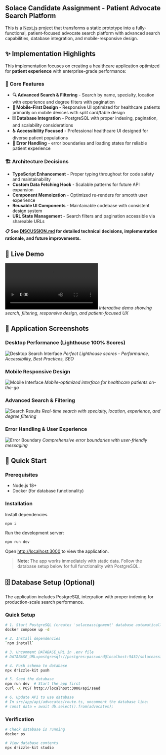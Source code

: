 ## Solace Candidate Assignment - Patient Advocate Search Platform

This is a [Next.js](https://nextjs.org/) project that transforms a static prototype into a fully-functional, patient-focused advocate search platform with advanced search capabilities, database integration, and mobile-responsive design.

## ✨ Implementation Highlights

This implementation focuses on creating a healthcare application optimized for **patient experience** with enterprise-grade performance:

### 🎯 **Core Features**
- **🔍 Advanced Search & Filtering** - Search by name, specialty, location with experience and degree filters with pagination
- **📱 Mobile-First Design** - Responsive UI optimized for healthcare patients primarily on mobile devices with split card/table design 
- **🗄️ Database Integration** - PostgreSQL with proper indexing, pagination, and scalability considerations
- **♿ Accessibility Focused** - Professional healthcare UI designed for diverse patient populations
- **🔄 Error Handling** - error boundaries and loading states for reliable patient experience

### 🏗️ **Architecture Decisions**
- **TypeScript Enhancement** - Proper typing throughout for code safety and maintainability
- **Custom Data Fetching Hook** - Scalable patterns for future API expansion
- **Component Memoization** - Optimized re-renders for smooth user experience  
- **Reusable UI Components** - Maintainable codebase with consistent design system
- **URL State Management** - Search filters and pagination accessible via shareable URLs

**📋 See [DISCUSSION.md](./DISCUSSION.md) for detailed technical decisions, implementation rationale, and future improvements.**

## 🎥 Live Demo

![Application Demo](./screenshots/demo.mov)
*Interactive demo showing search, filtering, responsive design, and patient-focused UX*

## 📸 Application Screenshots

### Desktop Performance (Lighthouse 100% Scores)
![Desktop Search Interface](./screenshots/lighthouse.png)
*Perfect Lighthouse scores - Performance, Accessibility, Best Practices, SEO*

### Mobile Responsive Design
![Mobile Interface](./screenshots/mobile.png)
*Mobile-optimized interface for healthcare patients on-the-go*

### Advanced Search & Filtering
![Search Results](./screenshots/responsive-search.png)
*Real-time search with specialty, location, experience, and degree filtering*

### Error Handling & User Experience
![Error Boundary](./screenshots/error-boundary.png)
*Comprehensive error boundaries with user-friendly messaging*

## 🚀 Quick Start

### Prerequisites
- Node.js 18+ 
- Docker (for database functionality)

### Installation

Install dependencies

```bash
npm i
```

Run the development server:

```bash
npm run dev
```

Open [http://localhost:3000](http://localhost:3000) to view the application.

> **Note:** The app works immediately with static data. Follow the database setup below for full functionality with PostgreSQL.

## 🗄️ Database Setup (Optional)

The application includes PostgreSQL integration with proper indexing for production-scale search performance.

### Quick Setup
```bash
# 1. Start PostgreSQL (creates 'solaceassignment' database automatically)
docker compose up -d

# 2. Install dependencies
`npm install`

# 3. Uncomment DATABASE_URL in .env file
# DATABASE_URL=postgresql://postgres:password@localhost:5432/solaceassignment

# 4. Push schema to database
npx drizzle-kit push

# 5. Seed the database
npm run dev  # Start the app first
curl -X POST http://localhost:3000/api/seed

# 6. Update API to use database
# In src/app/api/advocates/route.ts, uncomment the database line:
# const data = await db.select().from(advocates);
```

### Verification
```bash
# Check database is running
docker ps

# View database contents
npx drizzle-kit studio
```